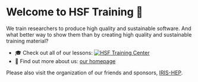 # Welcome to HSF Training 🤗

We train researchers to produce high quality and sustainable software. And what better way to show them than by creating high quality and sustainable training material?

* 🎓 Check out all of our lessons: [![HSF Training Center](https://img.shields.io/badge/HSF%20Training%20Center-browse-ff69b4)](https://hepsoftwarefoundation.org/training/curriculum.html)
* 💬 Find out more about us: [our homepage](https://hepsoftwarefoundation.org/workinggroups/training.html)

Please also visit the organization of our friends and sponsors, [IRIS-HEP](https://github.com/iris-hep).
